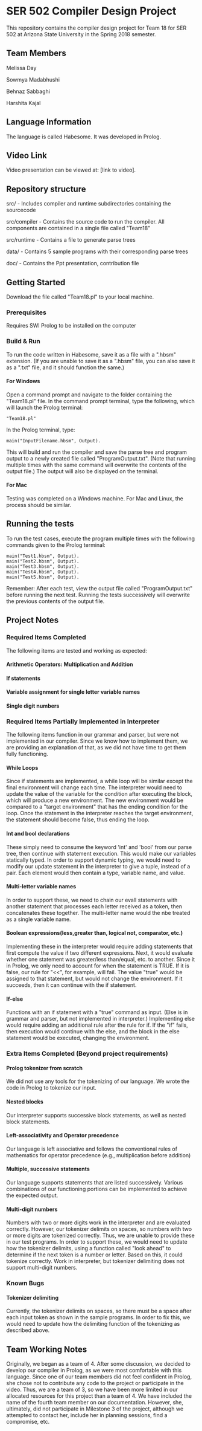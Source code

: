 # SER 502 Compiler Design Project

This repository contains the compiler design project for Team 18 for SER 502 at Arizona State University in the Spring 2018 semester.

## Team Members

Melissa Day

Sowmya Madabhushi

Behnaz Sabbaghi

Harshita Kajal

## Language Information

The language is called Habesome. It was developed in Prolog.

## Video Link

Video presentation can be viewed at: [link to video].


## Repository structure

src/ - Includes compiler and runtime subdirectories containing the sourcecode

src/compiler - Contains the source code to run the compiler. All components are contained in a single file called "Team18"

src/runtime - Contains a file to generate parse trees

data/ - Contains 5 sample programs with their corresponding parse trees

doc/ - Contains the Ppt presentation, contribution file

## Getting Started

Download the file called "Team18.pl" to your local machine.

### Prerequisites

Requires SWI Prolog to be installed on the computer


### Build & Run

To run the code written in Habesome, save it as a file with a ".hbsm" extension.
(If you are unable to save it as a ".hbsm" file, you can also save it as a ".txt" file, and it should function the same.)


#### For Windows

Open a command prompt and navigate to the folder containing the "Team18.pl" file.
In the command prompt terminal, type the following, which will launch the Prolog terminal:
```
"Team18.pl"
```

In the Prolog terminal, type:

```
main("InputFilename.hbsm", Output).
```

This will build and run the compiler and save the parse tree and program output to a newly created file called "ProgramOutput.txt".
(Note that running multiple times with the same command will overwrite the contents of the output file.)
The output will also be displayed on the terminal.

#### For Mac

Testing was completed on a Windows machine. For Mac and Linux, the process should be similar.

## Running the tests

To run the test cases, execute the program multiple times with the following commands given to the Prolog terminal:

```
main("Test1.hbsm", Output).
main("Test2.hbsm", Output).
main("Test3.hbsm", Output).
main("Test4.hbsm", Output).
main("Test5.hbsm", Output).
```

Remember: After each test, view the output file called "ProgramOutput.txt" before running the next test. Running the tests successively will overwrite the previous contents of the output file.

## Project Notes
### Required Items Completed

The following items are tested and working as expected:
#### Arithmetic Operators: Multiplication and Addition
#### If statements
#### Variable assignment for single letter variable names
#### Single digit numbers

### Required Items Partially Implemented in Interpreter

The following items function in our grammar and parser, but were not implemented in our compiler. Since we know how to implement them, we are providing an explanation of that, as we did not have time to get them fully functioning.
#### While Loops
Since if statements are implemented, a while loop will be similar except the final environment will change each time. The interpreter would need to update the value of the variable for the condition after executing the block, which will produce a new environment. The new environment would be compared to a "target environment" that has the ending condition for the loop. Once the statement in the interpreter reaches the target environment, the statement should become false, thus ending the loop.
#### Int and bool declarations
These simply need to consume the keyword 'int' and 'bool' from our parse tree, then continue with statement execution. This would make our variables statically typed. In order to support dynamic typing, we would need to modify our update statement in the interpreter to give a tuple, instead of a pair. Each element would then contain a type, variable name, and value.
#### Multi-letter variable names
In order to support these, we need to chain our evalI statements with another statement that processes each letter received as a token, then concatenates these together. The multi-letter name would the nbe treated as a single variable name.
#### Boolean expressions(less,greater than, logical not, comparator, etc.)
Implementing these in the interpreter would require adding statements that first compute the value if two different expressions. Next, it would evaluate whether one statement was greater/less than/equal, etc. to another. Since it in Prolog, we only need to account for when the statement is TRUE. If it is false, our rule for "<<", for example, will fail. The value "true" would be assigned to that statement, but would not change the environment. If it succeeds, then it can continue with the if statement.
#### If-else
Functions with an if statement with a "true" command as input. (Else is in grammar and parser, but not implemented in interpreter.) Implementing else would require adding an additional rule after the rule for if. If the "if" fails, then execution would continue with the else, and the block in the else statement would be executed, changing the environment.


### Extra Items Completed (Beyond project requirements)

#### Prolog tokenizer from scratch
We did not use any tools for the tokenizing of our language. We wrote the code in Prolog to tokenize our input.
#### Nested blocks
Our interpreter supports successive block statements, as well as nested block statements.
#### Left-associativity and Operator precedence
Our language is left associative and follows the conventional rules of mathematics for operator precedence (e.g., multiplication before addition)
#### Multiple, successive statements
Our language supports statements that are listed successively. Various combinations of our functioning portions can be implemented to achieve the expected output.
#### Multi-digit numbers
Numbers with two or more digits work in the interpreter and are evaluated correctly. However, our tokenizer delimits on spaces, so numbers with two or more digits are tokenized correctly. Thus, we are unable to provide these in our test programs. In order to support these, we would need to update how the tokenizer delimits, using a function called "look ahead" to determine if the next token is a number or letter. Based on this, it could tokenize correctly.
Work in interpreter, but tokenizer delimiting does not support multi-digit numbers.


### Known Bugs
#### Tokenizer delimiting
Currently, the tokenizer delimits on spaces, so there must be a space after each input token as shown in the sample programs. In order to fix this, we would need to update how the delimiting function of the tokenizing as described above.


## Team Working Notes

Originally, we began as a team of 4. After some discussion, we decided to develop our compiler in Prolog, as we were most comfortable with this language. Since one of our team members did not feel confident in Prolog, she chose not to contribute any code to the project or participate in the video. Thus, we are a team of 3, so we have been more limited in our allocated resources for this project than a team of 4. We have included the name of the fourth team member on our documentation. However, she, ultimately, did not participate in Milestone 3 of the project, although we attempted to contact her, include her in planning sessions, find a compromise, etc.
